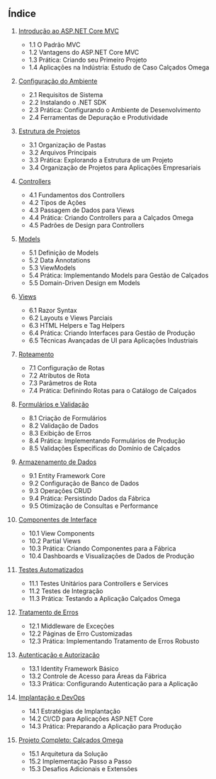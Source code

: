 ## Índice

1. [Introdução ao ASP.NET Core MVC](https://app.outlier.ai/playground/68822cbaa4ce6ab0a6e32a6f#1-introdu%C3%A7%C3%A3o-ao-aspnet-core-mvc)
    
    - 1.1 O Padrão MVC
    - 1.2 Vantagens do ASP.NET Core MVC
    - 1.3 Prática: Criando seu Primeiro Projeto
    - 1.4 Aplicações na Indústria: Estudo de Caso Calçados Omega
2. [Configuração do Ambiente](https://app.outlier.ai/playground/68822cbaa4ce6ab0a6e32a6f#2-configura%C3%A7%C3%A3o-do-ambiente)
    
    - 2.1 Requisitos de Sistema
    - 2.2 Instalando o .NET SDK
    - 2.3 Prática: Configurando o Ambiente de Desenvolvimento
    - 2.4 Ferramentas de Depuração e Produtividade
3. [Estrutura de Projetos](https://app.outlier.ai/playground/68822cbaa4ce6ab0a6e32a6f#3-estrutura-de-projetos)
    
    - 3.1 Organização de Pastas
    - 3.2 Arquivos Principais
    - 3.3 Prática: Explorando a Estrutura de um Projeto
    - 3.4 Organização de Projetos para Aplicações Empresariais
4. [Controllers](https://app.outlier.ai/playground/68822cbaa4ce6ab0a6e32a6f#4-controllers)
    
    - 4.1 Fundamentos dos Controllers
    - 4.2 Tipos de Ações
    - 4.3 Passagem de Dados para Views
    - 4.4 Prática: Criando Controllers para a Calçados Omega
    - 4.5 Padrões de Design para Controllers
5. [Models](https://app.outlier.ai/playground/68822cbaa4ce6ab0a6e32a6f#5-models)
    
    - 5.1 Definição de Models
    - 5.2 Data Annotations
    - 5.3 ViewModels
    - 5.4 Prática: Implementando Models para Gestão de Calçados
    - 5.5 Domain-Driven Design em Models
6. [Views](https://app.outlier.ai/playground/68822cbaa4ce6ab0a6e32a6f#6-views)
    
    - 6.1 Razor Syntax
    - 6.2 Layouts e Views Parciais
    - 6.3 HTML Helpers e Tag Helpers
    - 6.4 Prática: Criando Interfaces para Gestão de Produção
    - 6.5 Técnicas Avançadas de UI para Aplicações Industriais
7. [Roteamento](https://app.outlier.ai/playground/68822cbaa4ce6ab0a6e32a6f#7-roteamento)
    
    - 7.1 Configuração de Rotas
    - 7.2 Atributos de Rota
    - 7.3 Parâmetros de Rota
    - 7.4 Prática: Definindo Rotas para o Catálogo de Calçados
8. [Formulários e Validação](https://app.outlier.ai/playground/68822cbaa4ce6ab0a6e32a6f#8-formul%C3%A1rios-e-valida%C3%A7%C3%A3o)
    
    - 8.1 Criação de Formulários
    - 8.2 Validação de Dados
    - 8.3 Exibição de Erros
    - 8.4 Prática: Implementando Formulários de Produção
    - 8.5 Validações Específicas do Domínio de Calçados
9. [Armazenamento de Dados](https://app.outlier.ai/playground/68822cbaa4ce6ab0a6e32a6f#9-armazenamento-de-dados)
    
    - 9.1 Entity Framework Core
    - 9.2 Configuração de Banco de Dados
    - 9.3 Operações CRUD
    - 9.4 Prática: Persistindo Dados da Fábrica
    - 9.5 Otimização de Consultas e Performance
10. [Componentes de Interface](https://app.outlier.ai/playground/68822cbaa4ce6ab0a6e32a6f#10-componentes-de-interface)
    
    - 10.1 View Components
    - 10.2 Partial Views
    - 10.3 Prática: Criando Componentes para a Fábrica
    - 10.4 Dashboards e Visualizações de Dados de Produção
11. [Testes Automatizados](https://app.outlier.ai/playground/68822cbaa4ce6ab0a6e32a6f#11-testes-automatizados)
    
    - 11.1 Testes Unitários para Controllers e Services
    - 11.2 Testes de Integração
    - 11.3 Prática: Testando a Aplicação Calçados Omega
12. [Tratamento de Erros](https://app.outlier.ai/playground/68822cbaa4ce6ab0a6e32a6f#12-tratamento-de-erros)
    
    - 12.1 Middleware de Exceções
    - 12.2 Páginas de Erro Customizadas
    - 12.3 Prática: Implementando Tratamento de Erros Robusto
13. [Autenticação e Autorização](https://app.outlier.ai/playground/68822cbaa4ce6ab0a6e32a6f#13-autentica%C3%A7%C3%A3o-e-autoriza%C3%A7%C3%A3o)
    
    - 13.1 Identity Framework Básico
    - 13.2 Controle de Acesso para Áreas da Fábrica
    - 13.3 Prática: Configurando Autenticação para a Aplicação
14. [Implantação e DevOps](https://app.outlier.ai/playground/68822cbaa4ce6ab0a6e32a6f#14-implanta%C3%A7%C3%A3o-e-devops)
    
    - 14.1 Estratégias de Implantação
    - 14.2 CI/CD para Aplicações ASP.NET Core
    - 14.3 Prática: Preparando a Aplicação para Produção
15. [Projeto Completo: Calçados Omega](https://app.outlier.ai/playground/68822cbaa4ce6ab0a6e32a6f#15-projeto-completo-cal%C3%A7ados-omega)
    
    - 15.1 Arquitetura da Solução
    - 15.2 Implementação Passo a Passo
    - 15.3 Desafios Adicionais e Extensões